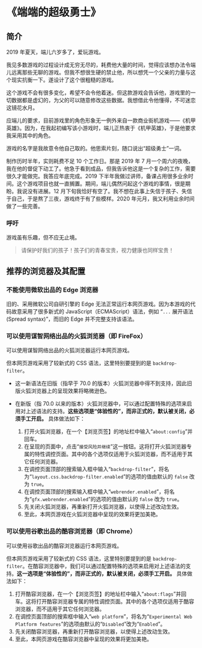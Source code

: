 # 《端端的超级勇士》

## 简介

2019 年夏天，端儿六岁多了，爱玩游戏。

我见多数游戏的过程设计成无穷无尽的，耗费他大量的时间，觉得应该想办法令端儿远离那些无聊的游戏。但我不想很生硬的禁止他，所以想凭一个父亲的力量与这个现实抗衡一下。遂设计了这个很粗糙的游戏。

这个游戏不会有很多变化，希望不会令他着迷。但这款游戏会告诉他，游戏里的一切数据都是虚幻的，为父的可以随意修改这些数据。我想借此令他懂得，不可迷恋这镜花水月。

应端儿的要求，目前游戏里的角色形象无一例外来自一款商业街机游戏——《机甲英雄》。因为，在我起初编写该小游戏时，端儿正热衷于《机甲英雄》，于是他要求我采用其中的角色。

游戏的名字是我故意令他自己取的。他思索片刻，随口说出“超级勇士”一词。

制作历时半年，实则耗费不足 10 个工作日。那是 2019 年 7 月一个周六的夜晚，我在他的督促下动工了。他急于看到成品，但我告诉他这是一个复杂的工作，需要很久才能做完。我答应年底完成。2019 下半年我做过讲师，备课占用很多业余时间。这个游戏项目也就一直搁置。期间，端儿偶然问起这个游戏的事情，很是期盼。我说没有进展。12 月下旬我恰好有空了。我不想在此事上失信于孩子、失信于自己，于是熬了三夜，游戏终于有了些模样。2020 年元月，我又利用业余时间做了一些完善。

### 呼吁

游戏虽有乐趣，但不应无止境。

> 请保护好我们的孩子！孩子们的青春宝贵，视力健康也同样宝贵！


## 推荐的浏览器及其配置

### 不能使用微软出品的 Edge 浏览器

旧的、采用微软公司自研引擎的 Edge 无法正常运行本网页游戏。因为本游戏的代码故意采用了很多新式的 JavaScript（ECMAScript）语法，例如 “`...` 展开语法(Spread syntax)”，而旧的 Edge 并不完整支持该语法。


### 可以使用谋智网络出品的火狐浏览器（即 FireFox）

可以使用谋智网络出品的火狐浏览器运行本网页游戏。

但本网页游戏采用了较新式的 CSS 语法，这里特别要提到的是 `backdrop-filter`。

-   这一新语法在旧版（指早于 70.0 的版本）火狐浏览器中得不到支持，因此旧版火狐浏览器上的呈现效果将略微逊色。

-   在新版（指 70.0 以来的版本）火狐浏览器中，可以通过配置特殊的选项来启用对上述语法的支持。**这些选项是“体验性的”，而非正式的，默认被关闭，必须手工开启。** 具体做法如下：

    1.  打开火狐浏览器，在一个【浏览页签】的地址栏中输入“`about:config`”并回车。
    1.  在呈现的页面中，点击“`接受风险并继续`”这一按钮。这将打开火狐浏览器专属的特性调控页面。其中的各个选项仅适用于火狐浏览器，而不适用于其它任何浏览器。
    1.  在调控页面顶部的搜索输入框中输入“`backdrop-filter`”，将名为“`layout.css.backdrop-filter.enabled`”的选项的值由默认的 `false` 改为 `true`。
    1.  在调控页面顶部的搜索输入框中输入“`webrender.enabled`”，将名为“`gfx.webrender.enabled`”的选项的值由默认的 `false` 改为 `true`。
    1.  先关闭火狐浏览器，再重新打开火狐浏览器，以使得上述改动生效。
    1.  至此，本网页游戏在火狐浏览器中呈现的效果将更加美艳。



### 可以使用谷歌出品的酷容浏览器（即 Chrome）

可以使用谷歌出品的酷容浏览器运行本网页游戏。

但本网页游戏采用了较新式的 CSS 语法，这里特别要提到的是 `backdrop-filter`。在酷容浏览器中，我们可以通过配置特殊的选项来启用对上述语法的支持。**这一选项是“体验性的”，而非正式的，默认被关闭，必须手工开启。** 具体做法如下：

1.  打开酷容浏览器，在一个【浏览页签】的地址栏中输入“`about:flags`”并回车。这将打开酷容浏览器专属的特性调控页面。其中的各个选项仅适用于酷容浏览器，而不适用于其它任何浏览器。
1.  在调控页面顶部的搜索框中输入“`web platform`”，将名为“`Experimental Web Platform features`”的选项由默认的“`Disabled`”改为“`Enabled`”。
1.  先关闭酷容浏览器，再重新打开酷容浏览器，以使得上述改动生效。
1.  至此，本网页游戏在酷容浏览器中呈现的效果将更加美艳。


